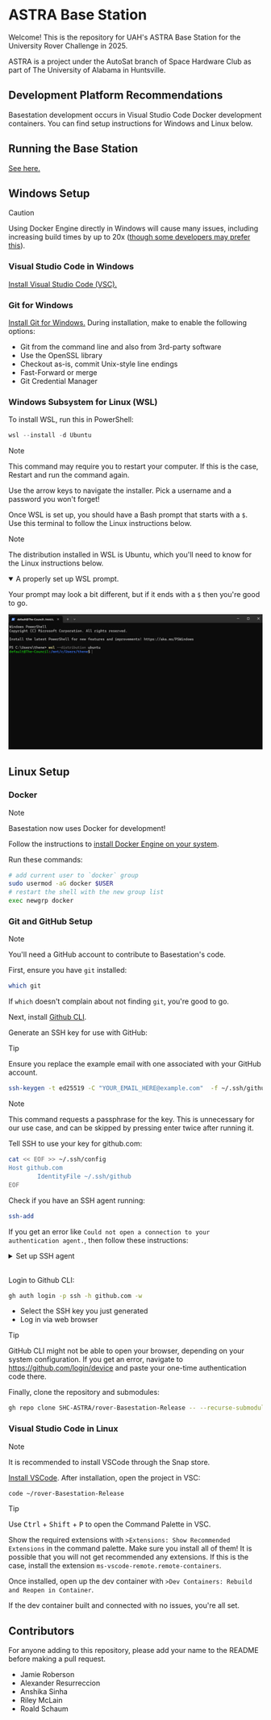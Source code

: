 # ASTRA Base Station

Welcome! This is the repository for UAH's ASTRA Base Station for the University
Rover Challenge in 2025.

ASTRA is a project under the AutoSat branch of Space Hardware Club as part of
The University of Alabama in Huntsville.

## Development Platform Recommendations

Basestation development occurs in Visual Studio Code Docker development
containers. You can find setup instructions for Windows and Linux below.

## Running the Base Station

[See here.](scripts/README.md)

## Windows Setup

> [!CAUTION]
> Using Docker Engine directly in Windows will cause many issues, including
> increasing build times by up to 20x ([though some developers may prefer this](https://xkcd.com/303/)).

### Visual Studio Code in Windows

[Install Visual Studio Code (VSC).](https://code.visualstudio.com/download)

### Git for Windows

[Install Git for Windows.](https://git-scm.com/downloads/win)
During installation, make to enable the following options:

- Git from the command line and also from 3rd-party software
- Use the OpenSSL library
- Checkout as-is, commit Unix-style line endings
- Fast-Forward or merge
- Git Credential Manager

### Windows Subsystem for Linux (WSL)

To install WSL, run this in PowerShell:

```powershell
wsl --install -d Ubuntu
```

> [!NOTE]
> This command may require you to restart your computer. If this is the case,
> Restart and run the command again.

Use the arrow keys to navigate the installer. Pick a username and a password you
won't forget!

Once WSL is set up, you should have a Bash prompt that starts with a `$`. Use
this terminal to follow the Linux instructions below.

> [!NOTE]
> The distribution installed in WSL is Ubuntu, which you'll need to know for the
> Linux instructions below.

<details open>
 <summary>
  A properly set up WSL prompt.
 </summary>

Your prompt may look a bit different, but if it ends with a `$` then you're good
to go.

![A properly set up WSL prompt.](./images/wsl_prompt.png)

</details>

## Linux Setup

### Docker

> [!NOTE]
> Basestation now uses Docker for development!

Follow the instructions to [install Docker Engine on your system](https://docs.docker.com/engine/install/).

Run these commands:

```bash
# add current user to `docker` group
sudo usermod -aG docker $USER
# restart the shell with the new group list
exec newgrp docker
```

### Git and GitHub Setup

> [!NOTE]
> You'll need a GitHub account to contribute to Basestation's code.

First, ensure you have `git` installed:

```bash
which git
```

If `which` doesn't complain about not finding `git`, you're good to go.

Next, install [Github CLI](https://github.com/cli/cli/blob/trunk/docs/install_linux.md).

Generate an SSH key for use with GitHub:

> [!TIP]
> Ensure you replace the example email with one associated with your GitHub account.

```bash
ssh-keygen -t ed25519 -C "YOUR_EMAIL_HERE@example.com"  -f ~/.ssh/github
```

> [!NOTE]
> This command requests a passphrase for the key. This is unnecessary for our
> use case, and can be skipped by pressing enter twice after running it.

Tell SSH to use your key for github.com:

```bash
cat << EOF >> ~/.ssh/config 
Host github.com
        IdentityFile ~/.ssh/github
EOF
```

Check if you have an SSH agent running:

```bash
ssh-add
```

If you get an error like
`Could not open a connection to your authentication agent.`, then follow these instructions:

<details>
 <summary>
  Set up SSH agent
 </summary>
 Run these commands:

 ```bash
 # modify .bashrc
 cat << EOF >> ~/.bashrc
 # start ssh agent
 eval \$(ssh-agent) > /dev/null
 # add github ssh key
 ssh-add -q ~/.ssh/github
 EOF
 
 # restart shell
 exec bash
 ```

</details>
<br />

Login to Github CLI:

```bash
gh auth login -p ssh -h github.com -w
```

- Select the SSH key you just generated
- Log in via web browser

> [!TIP]
> GitHub CLI might not be able to open your browser, depending on your system
> configuration. If you get an error, navigate to
> <https://github.com/login/device> and paste your one-time authentication code there.

Finally, clone the repository and submodules:

```bash
gh repo clone SHC-ASTRA/rover-Basestation-Release -- --recurse-submodules
```

### Visual Studio Code in Linux

> [!NOTE]
> It is recommended to install VSCode through the Snap store.

[Install VSCode](https://code.visualstudio.com/docs/setup/linux#_snap). After
installation, open the project in VSC:

```bash
code ~/rover-Basestation-Release
```

> [!TIP]
> Use <kbd>Ctrl</kbd> + <kbd>Shift</kbd> + <kbd>P</kbd> to open the Command
> Palette in VSC.

Show the required extensions with `>Extensions: Show Recommended Extensions` in
the command palette. Make sure you install all of them! It is possible that you
will not get recommended any extensions. If this is the case, install the
extension `ms-vscode-remote.remote-containers`.

Once installed, open up the dev container with
`>Dev Containers: Rebuild and Reopen in Container`.

If the dev container built and connected with no issues, you're all set.

## Contributors

For anyone adding to this repository, please add your name to the README before
making a pull request.

- Jamie Roberson
- Alexander Resurreccion
- Anshika Sinha
- Riley McLain
- Roald Schaum
